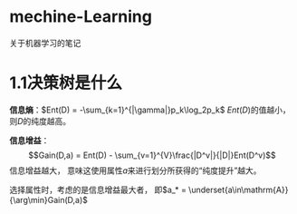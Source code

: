 # mechine-Learning
关于机器学习的笔记 

# 1.1决策树是什么
**信息熵**：$Ent(D) = -\sum_{k=1}^{|\gamma|}p_k\log_2p_k$
$Ent(D)$的值越小，则$D$的纯度越高。

**信息增益**：
$$Gain(D,a) = Ent(D) - \sum_{v=1}^{V}\frac{|D^v|}{|D|}Ent(D^v)$$
信息增益越大， 意味这使用属性$a$来进行划分所获得的“纯度提升”越大。

选择属性时，考虑的是信息增益最大者， 即$a_* = \underset{a\in\mathrm{A}}{\arg\min}Gain(D,a)$


